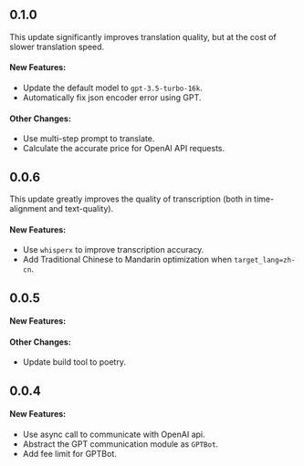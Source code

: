 ## 0.1.0

This update significantly improves translation quality, but at the cost of slower translation speed.

#### New Features:

- Update the default model to `gpt-3.5-turbo-16k`.
- Automatically fix json encoder error using GPT.

#### Other Changes:

- Use multi-step prompt to translate.
- Calculate the accurate price for OpenAI API requests.

## 0.0.6

This update greatly improves the quality of transcription (both in time-alignment and text-quality).

#### New Features:

- Use `whisperx` to improve transcription accuracy.
- Add Traditional Chinese to Mandarin optimization when `target_lang=zh-cn`.

## 0.0.5

#### New Features:

#### Other Changes:

- Update build tool to poetry.

## 0.0.4

#### New Features:

- Use async call to communicate with OpenAI api.
- Abstract the GPT communication module as `GPTBot`.
- Add fee limit for GPTBot.